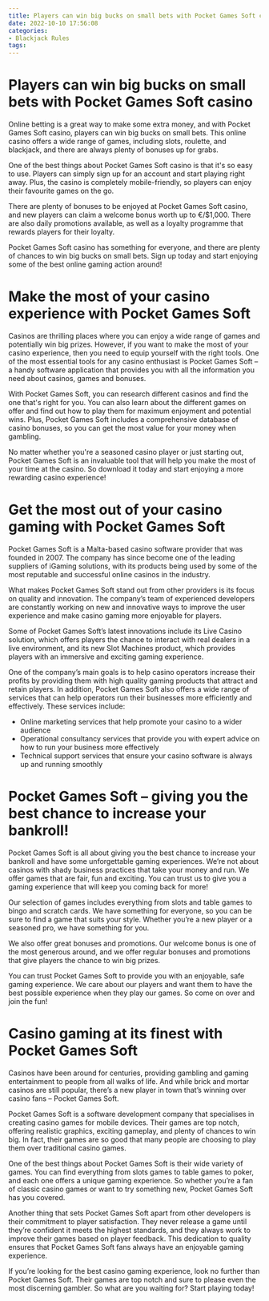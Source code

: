 ```yaml
---
title: Players can win big bucks on small bets with Pocket Games Soft casino
date: 2022-10-10 17:56:08
categories:
- Blackjack Rules
tags:
---
```



#  Players can win big bucks on small bets with Pocket Games Soft casino

Online betting is a great way to make some extra money, and with Pocket Games Soft casino, players can win big bucks on small bets. This online casino offers a wide range of games, including slots, roulette, and blackjack, and there are always plenty of bonuses up for grabs.

One of the best things about Pocket Games Soft casino is that it's so easy to use. Players can simply sign up for an account and start playing right away. Plus, the casino is completely mobile-friendly, so players can enjoy their favourite games on the go.

There are plenty of bonuses to be enjoyed at Pocket Games Soft casino, and new players can claim a welcome bonus worth up to €/$1,000. There are also daily promotions available, as well as a loyalty programme that rewards players for their loyalty.

Pocket Games Soft casino has something for everyone, and there are plenty of chances to win big bucks on small bets. Sign up today and start enjoying some of the best online gaming action around!

#  Make the most of your casino experience with Pocket Games Soft

Casinos are thrilling places where you can enjoy a wide range of games and potentially win big prizes. However, if you want to make the most of your casino experience, then you need to equip yourself with the right tools. One of the most essential tools for any casino enthusiast is Pocket Games Soft – a handy software application that provides you with all the information you need about casinos, games and bonuses.

With Pocket Games Soft, you can research different casinos and find the one that's right for you. You can also learn about the different games on offer and find out how to play them for maximum enjoyment and potential wins. Plus, Pocket Games Soft includes a comprehensive database of casino bonuses, so you can get the most value for your money when gambling.

No matter whether you're a seasoned casino player or just starting out, Pocket Games Soft is an invaluable tool that will help you make the most of your time at the casino. So download it today and start enjoying a more rewarding casino experience!

#  Get the most out of your casino gaming with Pocket Games Soft

Pocket Games Soft is a Malta-based casino software provider that was founded in 2007. The company has since become one of the leading suppliers of iGaming solutions, with its products being used by some of the most reputable and successful online casinos in the industry.

What makes Pocket Games Soft stand out from other providers is its focus on quality and innovation. The company’s team of experienced developers are constantly working on new and innovative ways to improve the user experience and make casino gaming more enjoyable for players.

Some of Pocket Games Soft’s latest innovations include its Live Casino solution, which offers players the chance to interact with real dealers in a live environment, and its new Slot Machines product, which provides players with an immersive and exciting gaming experience.

One of the company’s main goals is to help casino operators increase their profits by providing them with high quality gaming products that attract and retain players. In addition, Pocket Games Soft also offers a wide range of services that can help operators run their businesses more efficiently and effectively. These services include:

- Online marketing services that help promote your casino to a wider audience
- Operational consultancy services that provide you with expert advice on how to run your business more effectively
- Technical support services that ensure your casino software is always up and running smoothly

#  Pocket Games Soft – giving you the best chance to increase your bankroll!

Pocket Games Soft is all about giving you the best chance to increase your bankroll and have some unforgettable gaming experiences. We’re not about casinos with shady business practices that take your money and run. We offer games that are fair, fun and exciting. You can trust us to give you a gaming experience that will keep you coming back for more!

Our selection of games includes everything from slots and table games to bingo and scratch cards. We have something for everyone, so you can be sure to find a game that suits your style. Whether you’re a new player or a seasoned pro, we have something for you.

We also offer great bonuses and promotions. Our welcome bonus is one of the most generous around, and we offer regular bonuses and promotions that give players the chance to win big prizes.

You can trust Pocket Games Soft to provide you with an enjoyable, safe gaming experience. We care about our players and want them to have the best possible experience when they play our games. So come on over and join the fun!

#  Casino gaming at its finest with Pocket Games Soft

Casinos have been around for centuries, providing gambling and gaming entertainment to people from all walks of life. And while brick and mortar casinos are still popular, there’s a new player in town that’s winning over casino fans – Pocket Games Soft.

Pocket Games Soft is a software development company that specialises in creating casino games for mobile devices. Their games are top notch, offering realistic graphics, exciting gameplay, and plenty of chances to win big. In fact, their games are so good that many people are choosing to play them over traditional casino games.

One of the best things about Pocket Games Soft is their wide variety of games. You can find everything from slots games to table games to poker, and each one offers a unique gaming experience. So whether you’re a fan of classic casino games or want to try something new, Pocket Games Soft has you covered.

Another thing that sets Pocket Games Soft apart from other developers is their commitment to player satisfaction. They never release a game until they’re confident it meets the highest standards, and they always work to improve their games based on player feedback. This dedication to quality ensures that Pocket Games Soft fans always have an enjoyable gaming experience.

If you’re looking for the best casino gaming experience, look no further than Pocket Games Soft. Their games are top notch and sure to please even the most discerning gambler. So what are you waiting for? Start playing today!